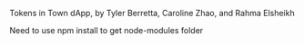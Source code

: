 Tokens in Town dApp, by Tyler Berretta, Caroline Zhao, and Rahma Elsheikh

Need to use npm install to get node-modules folder
